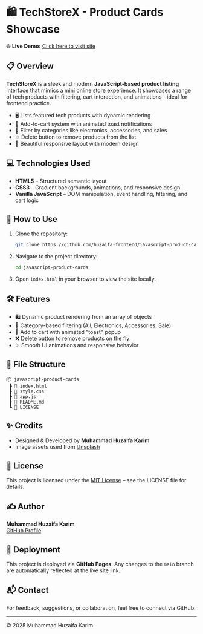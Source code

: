 # 🛍️ TechStoreX - Product Cards Showcase

🌐 **Live Demo:** [Click here to visit site](https://huzaifa-frontend.github.io/javascript-product-cards/)

## 📋 Overview

**TechStoreX** is a sleek and modern **JavaScript-based product listing** interface that mimics a mini online store experience. It showcases a range of tech products with filtering, cart interaction, and animations—ideal for frontend practice.

- 🖥️ Lists featured tech products with dynamic rendering
- 🛒 Add-to-cart system with animated toast notifications
- 🧹 Filter by categories like electronics, accessories, and sales
- 💥 Delete button to remove products from the list
- 🌈 Beautiful responsive layout with modern design

## 💻 Technologies Used

- **HTML5** – Structured semantic layout
- **CSS3** – Gradient backgrounds, animations, and responsive design
- **Vanilla JavaScript** – DOM manipulation, event handling, filtering, and cart logic

## 🚀 How to Use

1. Clone the repository:
   ```bash
   git clone https://github.com/huzaifa-frontend/javascript-product-cards.git
   ```

2. Navigate to the project directory:
   ```bash
   cd javascript-product-cards
   ```

3. Open `index.html` in your browser to view the site locally.

## 🛠️ Features

- 🛍️ Dynamic product rendering from an array of objects
- 📂 Category-based filtering (All, Electronics, Accessories, Sale)
- 🛒 Add to cart with animated "toast" popup
- ❌ Delete button to remove products on the fly
- ✨ Smooth UI animations and responsive behavior

## 📁 File Structure

```
📦 javascript-product-cards
 ┣ 📄 index.html
 ┣ 📄 style.css
 ┣ 📄 app.js
 ┣ 📄 README.md
 ┗ 📄 LICENSE
```

## ✨ Credits

- Designed & Developed by **Muhammad Huzaifa Karim**
- Image assets used from [Unsplash](https://unsplash.com/)

## 📄 License

This project is licensed under the [MIT License](LICENSE) – see the LICENSE file for details.

## ✍️ Author

**Muhammad Huzaifa Karim**  
[GitHub Profile](https://github.com/huzaifakarim1)

## 🔄 Deployment

This project is deployed via **GitHub Pages**. Any changes to the `main` branch are automatically reflected at the live site link.

## 📬 Contact

For feedback, suggestions, or collaboration, feel free to connect via GitHub.

---

© 2025 Muhammad Huzaifa Karim

